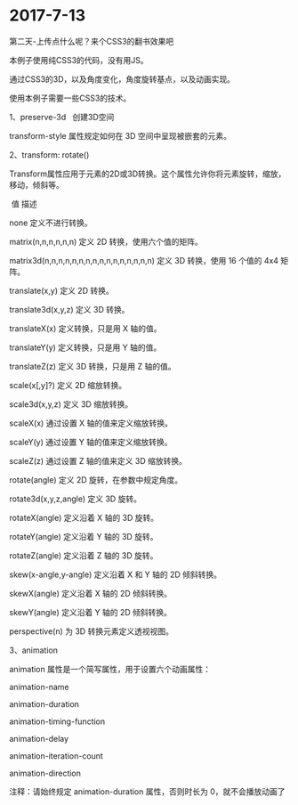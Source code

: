 # 2017-7-13
第二天-上传点什么呢？来个CSS3的翻书效果吧

本例子使用纯CSS3的代码，没有用JS。

通过CSS3的3D，以及角度变化，角度旋转基点，以及动画实现。

使用本例子需要一些CSS3的技术。

1、preserve-3d   创建3D空间

  transform-style 属性规定如何在 3D 空间中呈现被嵌套的元素。
  
2、transform: rotate()

  Transform属性应用于元素的2D或3D转换。这个属性允许你将元素旋转，缩放，移动，倾斜等。
  
  值	        描述
  
  none	定义不进行转换。
  
  matrix(n,n,n,n,n,n)	定义 2D 转换，使用六个值的矩阵。
  
  matrix3d(n,n,n,n,n,n,n,n,n,n,n,n,n,n,n,n)	定义 3D 转换，使用 16 个值的 4x4 矩阵。
  
  translate(x,y)	定义 2D 转换。
  
  translate3d(x,y,z)	定义 3D 转换。
  
  translateX(x)	定义转换，只是用 X 轴的值。
  
  translateY(y)	定义转换，只是用 Y 轴的值。
  
  translateZ(z)	定义 3D 转换，只是用 Z 轴的值。
  
  scale(x[,y]?)	定义 2D 缩放转换。
  
  scale3d(x,y,z)	定义 3D 缩放转换。
  
  scaleX(x)	通过设置 X 轴的值来定义缩放转换。
  
  scaleY(y)	通过设置 Y 轴的值来定义缩放转换。
  
  scaleZ(z)	通过设置 Z 轴的值来定义 3D 缩放转换。
  
  rotate(angle)	定义 2D 旋转，在参数中规定角度。
  
  rotate3d(x,y,z,angle)	定义 3D 旋转。
  
  rotateX(angle)	定义沿着 X 轴的 3D 旋转。
  
  rotateY(angle)	定义沿着 Y 轴的 3D 旋转。
  
  rotateZ(angle)	定义沿着 Z 轴的 3D 旋转。
  
  skew(x-angle,y-angle)	定义沿着 X 和 Y 轴的 2D 倾斜转换。
  
  skewX(angle)	定义沿着 X 轴的 2D 倾斜转换。
  
  skewY(angle)	定义沿着 Y 轴的 2D 倾斜转换。
  
  perspective(n)	为 3D 转换元素定义透视视图。
  
3、animation

  animation 属性是一个简写属性，用于设置六个动画属性：
  
  animation-name
  
  animation-duration
  
  animation-timing-function
  
  animation-delay
  
  animation-iteration-count
  
  animation-direction
  
  注释：请始终规定 animation-duration 属性，否则时长为 0，就不会播放动画了
